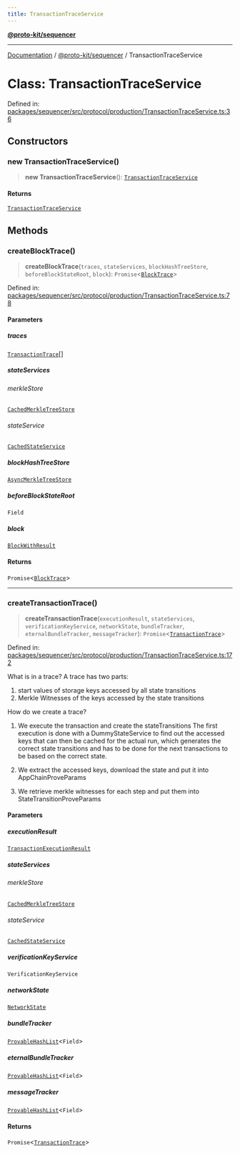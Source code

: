 ```yaml
---
title: TransactionTraceService
---
```


[**@proto-kit/sequencer**](../README.md)

***

[Documentation](../../../README.md) / [@proto-kit/sequencer](../README.md) / TransactionTraceService

# Class: TransactionTraceService

Defined in: [packages/sequencer/src/protocol/production/TransactionTraceService.ts:36](https://github.com/proto-kit/framework/blob/28efa802e3737fc3b77339148b307ef7246f3ef1/packages/sequencer/src/protocol/production/TransactionTraceService.ts#L36)

## Constructors

### new TransactionTraceService()

> **new TransactionTraceService**(): [`TransactionTraceService`](TransactionTraceService.md)

#### Returns

[`TransactionTraceService`](TransactionTraceService.md)

## Methods

### createBlockTrace()

> **createBlockTrace**(`traces`, `stateServices`, `blockHashTreeStore`, `beforeBlockStateRoot`, `block`): `Promise`\<[`BlockTrace`](../interfaces/BlockTrace.md)\>

Defined in: [packages/sequencer/src/protocol/production/TransactionTraceService.ts:78](https://github.com/proto-kit/framework/blob/28efa802e3737fc3b77339148b307ef7246f3ef1/packages/sequencer/src/protocol/production/TransactionTraceService.ts#L78)

#### Parameters

##### traces

[`TransactionTrace`](../interfaces/TransactionTrace.md)[]

##### stateServices

###### merkleStore

[`CachedMerkleTreeStore`](CachedMerkleTreeStore.md)

###### stateService

[`CachedStateService`](CachedStateService.md)

##### blockHashTreeStore

[`AsyncMerkleTreeStore`](../interfaces/AsyncMerkleTreeStore.md)

##### beforeBlockStateRoot

`Field`

##### block

[`BlockWithResult`](../interfaces/BlockWithResult.md)

#### Returns

`Promise`\<[`BlockTrace`](../interfaces/BlockTrace.md)\>

***

### createTransactionTrace()

> **createTransactionTrace**(`executionResult`, `stateServices`, `verificationKeyService`, `networkState`, `bundleTracker`, `eternalBundleTracker`, `messageTracker`): `Promise`\<[`TransactionTrace`](../interfaces/TransactionTrace.md)\>

Defined in: [packages/sequencer/src/protocol/production/TransactionTraceService.ts:172](https://github.com/proto-kit/framework/blob/28efa802e3737fc3b77339148b307ef7246f3ef1/packages/sequencer/src/protocol/production/TransactionTraceService.ts#L172)

What is in a trace?
A trace has two parts:
1. start values of storage keys accessed by all state transitions
2. Merkle Witnesses of the keys accessed by the state transitions

How do we create a trace?

1. We execute the transaction and create the stateTransitions
The first execution is done with a DummyStateService to find out the
accessed keys that can then be cached for the actual run, which generates
the correct state transitions and  has to be done for the next
transactions to be based on the correct state.

2. We extract the accessed keys, download the state and put it into
AppChainProveParams

3. We retrieve merkle witnesses for each step and put them into
StateTransitionProveParams

#### Parameters

##### executionResult

[`TransactionExecutionResult`](../interfaces/TransactionExecutionResult.md)

##### stateServices

###### merkleStore

[`CachedMerkleTreeStore`](CachedMerkleTreeStore.md)

###### stateService

[`CachedStateService`](CachedStateService.md)

##### verificationKeyService

`VerificationKeyService`

##### networkState

[`NetworkState`](../../protocol/classes/NetworkState.md)

##### bundleTracker

[`ProvableHashList`](../../protocol/classes/ProvableHashList.md)\<`Field`\>

##### eternalBundleTracker

[`ProvableHashList`](../../protocol/classes/ProvableHashList.md)\<`Field`\>

##### messageTracker

[`ProvableHashList`](../../protocol/classes/ProvableHashList.md)\<`Field`\>

#### Returns

`Promise`\<[`TransactionTrace`](../interfaces/TransactionTrace.md)\>
